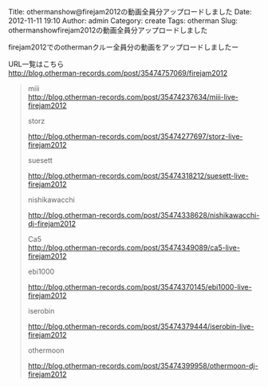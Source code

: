 Title: othermanshow@firejam2012の動画全員分アップロードしました
Date: 2012-11-11 19:10
Author: admin
Category: create
Tags: otherman
Slug: othermanshowfirejam2012の動画全員分アップロードしました

firejam2012でのothermanクルー全員分の動画をアップロードしましたー

URL一覧はこちら  
<http://blog.otherman-records.com/post/35474757069/firejam2012>

> miii  
>  http://blog.otherman-records.com/post/35474237634/miii-live-firejam2012
>
> storz  
>
> http://blog.otherman-records.com/post/35474277697/storz-live-firejam2012
>
> suesett  
>
> http://blog.otherman-records.com/post/35474318212/suesett-live-firejam2012
>
> nishikawacchi  
>
> http://blog.otherman-records.com/post/35474338628/nishikawacchi-dj-firejam2012
>
> Ca5  
>  http://blog.otherman-records.com/post/35474349089/ca5-live-firejam2012
>
> ebi1000  
>
> http://blog.otherman-records.com/post/35474370145/ebi1000-live-firejam2012
>
> iserobin  
>
> http://blog.otherman-records.com/post/35474379444/iserobin-live-firejam2012
>
> othermoon  
>
> http://blog.otherman-records.com/post/35474399958/othermoon-dj-firejam2012
